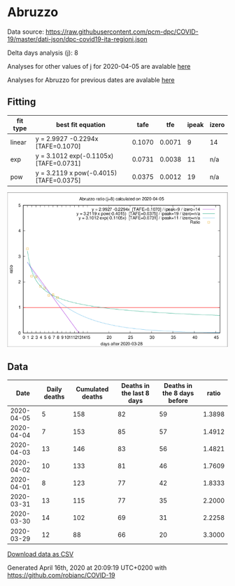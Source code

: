 # Abruzzo

Data source: https://raw.githubusercontent.com/pcm-dpc/COVID-19/master/dati-json/dpc-covid19-ita-regioni.json

Delta days analysis (j): 8

Analyses for other values of j for 2020-04-05 are avalable [here](../2020-04-05/README.md)

Analyses for Abruzzo for previous dates are avalable [here](../README.md)

## Fitting 
|fit type|best fit equation|tafe|tfe|ipeak|izero|
|-------|-----|--------|------|---|---|
|linear|y = 2.9927 -0.2294x  [TAFE=0.1070]|0.1070|0.0071|9|14|
|exp|y = 3.1012 exp(-0.1105x)  [TAFE=0.0731]|0.0731|0.0038|11|n/a|
|pow|y = 3.2119 x pow(-0.4015)  [TAFE=0.0375]|0.0375|0.0012|19|n/a|

![Plot](COVID-19_abruzzo_j8_2020-04-05.png)

## Data
|Date|Daily deaths|Cumulated deaths|Deaths in the last 8 days|Deaths in the 8 days before|ratio|
|----|----------|-----------|-------|--------------------|-----|
|2020-04-05|5|158|82|59|1.3898|
|2020-04-04|7|153|85|57|1.4912|
|2020-04-03|13|146|83|56|1.4821|
|2020-04-02|10|133|81|46|1.7609|
|2020-04-01|8|123|77|42|1.8333|
|2020-03-31|13|115|77|35|2.2000|
|2020-03-30|14|102|69|31|2.2258|
|2020-03-29|12|88|66|20|3.3000|

[Download data as CSV](COVID-19_abruzzo_j8_2020-04-05.csv)

Generated April 16th, 2020 at 20:09:19 UTC+0200 with https://github.com/robianc/COVID-19
